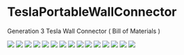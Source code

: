 # TeslaPortableWallConnector
Generation 3 Tesla Wall Connector ( Bill of Materials )  

<img src=22D4A058-5E96-4DB3-B9B8-88D125E53650.jpeg>
<img src=5C4147B7-2AF2-41AD-9B24-05B53C13CA57.jpeg>  
<img src=E6FDE93C-120D-4C6D-B382-A635CCFB05E8.jpeg>  
<img src=F210A705-072F-44A5-AB98-920B00969ADF.jpeg>  
<img src=A7023A4B-528E-4AA5-A15A-CE215922D634.jpeg>  
<img src=36295894-051A-4F80-B8D4-81DEE83958F3.jpeg>  
<img src=B0F7928C-8CC4-49B5-8E29-53090F796D65.jpeg>  
<img src=19172E13-3574-4184-9D65-C77A0AA5AE36.jpeg>  
<img src=F277E151-0623-4E7F-952F-8DCD119CF0C4.jpeg>  
<img src=5ABC94F1-F446-467C-961F-1B4E05E3AF9F.jpeg>  
<img src=C8BA051E-36D2-412A-BD5E-1E5BFB679F64.jpeg>  
<img src=651D023D-1AE8-47B1-9E62-5983D63CD1A9.jpeg>  
<img src=686D31B6-024F-448E-A234-BC7378E3F102.jpeg>  
<img src=9F8745DE-AB7B-4CEC-BE0F-E4756F0D38C5.jpeg>  
<img src=A6598DB3-A348-4656-83B9-BDBA9A9F5E0C.jpeg>  
